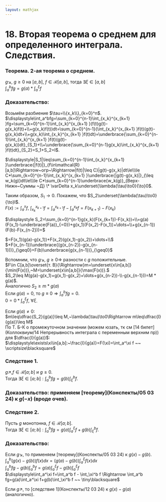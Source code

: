 ```yaml
---  
layout: mathjax  
---  
```

  
# 18. Вторая теорема о среднем для определенного интеграла. Следствия.  
  
### Теорема. 2-ая теорема о среднем.  
$g\searrow,~g\geq0$ на $[a,b],~f\in\mathcal{R}[a,b],$ тогда $\exists\xi\in[a,b]$  
$\displaystyle\int_a^bfg=g(a)*\int_a^\xi f$  
  
### Доказательство:  
Возьмём разбиение $\tau=\\{x_k\\}_{k=0}^n$.  
$\displaystyle\int_a^bfg=\sum_{k=0}^{n-1}\int_{x_k}^{x_{k+1} }fg=\sum_{k=0}^{n-1}\int_{x_k}^{x_{k+1} }(f(t)g(t)-g(x_k)f(t)+\\+g(x_k)f(t))dt=\sum_{k=0}^{n-1}(\int_{x_k}^{x_{k+1} }f(t)(g(t)-g(x_k)dt+\\+g(x_k)\int_{x_k}^{x_{k+1} }f(t)dt)=\underbrace{\sum_{k=0}^{n-1}\int_{x_k}^{x_{k+1} }f(t)(g(t)-g(x_k))dt}_{S_1}+\\+\underbrace{\sum_{k=0}^{n-1}g(x_k)\int_{x_k}^{x_{k+1} }f(t)dt}_{S_2}=S_1+S_2=I$.  
  
$\displaystyle|S_1|\leq\sum_{k=0}^{n-1}\int_{x_k}^{x_{k+1} }\underbrace{|f(t)|}_{f\in\mathcal{R}[a,b]\Rightarrow~огр~\Rightarrow|f(t)|\leq C}|g(t)-g(x_k)|dt\le\\\le C*\sum_{k=0}^{n-1}\int_{x_k}^{x_{k+1} }\underbrace{|g(t)-g(x_k)|}_{\leq w_k(g)}dt\le\\\le C*\sum_{k=0}^{n-1}\underbrace{w_k(g)}_{Верх-Нижн~Суммы ~Д} \* \varDelta x_k\underset{\lambda(\tau)\to0}{\to}0$.  
  
Таким образом, $S_1\to0$. Покажем, что $S_2\underset{\lambda(\tau)\to0}{\to}I$.  
$\displaystyle F(x):=\int_a^xf,~\int_{x_k}^{x_{k+1} }f=\int_a^{x_{k+1} }f-\int_a^{x_k}f=F(x_{k+1})-F(x_k)$  
  
$\displaystyle S_2=\sum_{k=0}^{n-1}g(x_k)(F(x_{k+1})-F(x_k))=\\=g(a)(F(x_1)-\underbrace{F(a)}_{=0})+g(x_1)(F(x_2)-F(x_1))+\dots+\\+g(x_{n-1})(F(b)-F(x_{n-2}))=$  
  
$=F(x_1)(g(a)-g(x_1))+F(x_2)(g(x_1)-g(x_2))+\dots+\\$  
$+F(x_{n-1})\underbrace{(g(x_{n-2})-g(x_{n-1}))}_{\geq0}+F(b)\underbrace{g(x_{n-1})}_{\geq0}$  
  
Вспомним, что $g\searrow,~g\geq0\Rightarrow$ разности c $g$ положительные.  
$F\in C[a,b]\overset{т. В}{\Rightarrow}m=\underset{x\in[a,b]}{\min(F(x))},~M=\underset{x\in[a,b]}{\max(F(x))}.$  
$S_2\leq M(g(a)-g(x_1)+g(x_1)-g(x_2)+\dots+g(x_{n-2})-\\-g(x_{n-1}))=M * g(a)$.  
Аналогично $S_2\geq m * g(a)$  
Если $g(a)=0,$ то $\displaystyle g\equiv0\Rightarrow\int_{a}^{b}fg=0$.  
$\displaystyle0=0*\int_a^\xi f,~\forall\xi$.  
  
Если $g(a)\ne0$:  
$m\leq\dfrac{S_2}{g(a)}\leq M,~\lambda(\tau)\to0\Rightarrow m\leq\dfrac{I}{g(a)}\leq M$  
По Т. Б-К о промежуточном значении (можем юзать, тк см [14 билет](Коллоквиум/14 Непрерывность интеграла с переменным верхним пр))  для $\dfrac{I}{g(a)}$:  
$\displaystyle\exists\xi\in[a,b]:~\frac{I}{g(a)}=F(\xi)=\int_a^\xi f ~~ \scriptsize\blacksquare$  
  
### Следствие $1$.  
$g\nearrow,f\in\mathcal{R}[a;b]$ и $g \ge 0$.  
Тогда $\exists\xi\in[a;b]:\displaystyle\int_a^bfg=g(b)\int_{\xi}^bf$.  
  
### Доказательство: применяем [теорему](Конспекты/05 03 24) к $g(-x)$ (вроде очев).  
  
### Следствие $2$.  
Пусть $g$ монотонна, $f\in\mathcal{R}[a;b]$.  
Тогда $\exists\xi\in[a;b]:\displaystyle\int_a^b fg=g(a)\int_a^\xi f +g(b)\int_\xi^bf$.  
  
### Доказательство:  
Если $g\searrow$, то применяем [теорему](Конспекты/05 03 24) к $g(x)-g(b)$.  
$\displaystyle\int_a^b\big(g(x)-g(b)\big)f(x)dx=\big(g(a)-g(b)\big)\int_a^\xi f(x)dx$  
$\displaystyle\int_a^b fg-g(b)\int_a^b f=g(a)\int_a^\xi f-g(b)\int_a^\xi f$  
$\displaystyle\int_a^\xi f=\int_a^b f - \int_\xi^b f \Rightarrow \int_a^b fg=g(a)\int_a^\xi f+g(b)\int_\xi^b f ~~ \tiny\blacksquare$  
  
Если $g\nearrow$, то [следствие 1](Конспекты/12 03 24) к $g(x)-g(a)$ (аналогично).  

